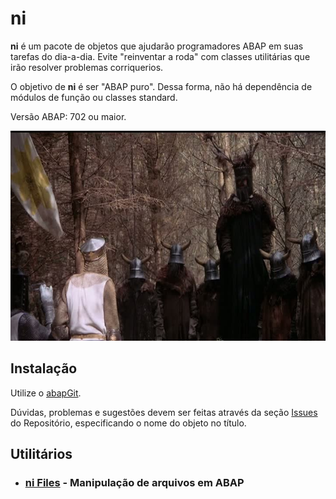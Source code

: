 # ni

__ni__ é um pacote de objetos que ajudarão programadores ABAP em suas tarefas do dia-a-dia. Evite "reinventar a roda" com classes utilitárias que irão resolver problemas corriquerios. 

O objetivo de __ni__ é ser "ABAP puro". Dessa forma, não há dependência de módulos de função ou classes standard.

Versão ABAP: 702 ou maior.

![alt Cavaleiros que dizem Ni](https://github.com/vinibar/ni/blob/master/assets/ni.jpg)

## Instalação

Utilize o [abapGit](https://github.com/larshp/abapGit).

Dúvidas, problemas e sugestões devem ser feitas através da seção [Issues](https://github.com/vinibar/ni/issues) do Repositório, especificando o nome do objeto no título.

## Utilitários
  - ### [ni Files](https://github.com/vinibar/ni/tree/master/src/files) - Manipulação de arquivos em ABAP
